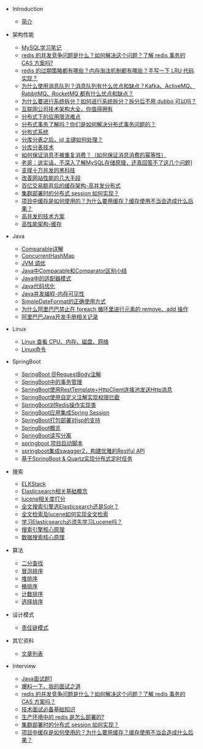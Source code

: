 * Introduction
    * [简介](README.md)

* 架构性能
    - [MySQL学习笔记](/架构性能/MySQL学习笔记.md)
    - [redis 的并发竞争问题是什么？如何解决这个问题？了解 redis 事务的 CAS 方案吗?]()
    - [redis 的过期策略都有哪些？内存淘汰机制都有哪些？手写一下 LRU 代码实现？]()
    - [为什么使用消息队列？消息队列有什么优点和缺点？Kafka、ActiveMQ、RabbitMQ、RocketMQ 都有什么优点和缺点？](/%E6%9E%B6%E6%9E%84%E6%80%A7%E8%83%BD/%E4%B8%BA%E4%BB%80%E4%B9%88%E4%BD%BF%E7%94%A8%E6%B6%88%E6%81%AF%E9%98%9F%E5%88%97%EF%BC%9F%E6%B6%88%E6%81%AF%E9%98%9F%E5%88%97%E6%9C%89%E4%BB%80%E4%B9%88%E4%BC%98%E7%82%B9%E5%92%8C%E7%BC%BA%E7%82%B9%EF%BC%9FKafka%E3%80%81ActiveMQ%E3%80%81RabbitMQ%E3%80%81RocketMQ%20%E9%83%BD%E6%9C%89%E4%BB%80%E4%B9%88%E4%BC%98%E7%82%B9%E5%92%8C%E7%BC%BA%E7%82%B9%EF%BC%9F.md)
    - [为什么要进行系统拆分？如何进行系统拆分？拆分后不用 dubbo 可以吗？]()
    - [互联网公司技术架构大全，你值得拥有](/架构性能/互联网公司技术架构大全，你值得拥有.md)
    - [分布式下的应用限流难点](/架构性能/分布式下的应用限流难点.md)
    - [分布式事务了解吗？你们是如何解决分布式事务问题的？](/架构性能/分布式事务了解吗？你们是如何解决分布式事务问题的？.md)
    - [分布式系统](/架构性能/分布式系统.md)
    - [分库分表之后，id 主键如何处理？]()
    - [分库分表技术](/架构性能/分库分表技术.md)
    - [如何保证消息不被重复消费？（如何保证消息消费的幂等性）](/架构性能/如何保证消息不被重复消费？（如何保证消息消费的幂等性）.md)
    - [老哥：说实话，不深入了解MySQL存储原理，还真回答不了这几个问题\]](/架构性能/学习笔记：[老哥：说实话，不深入了解MySQL存储原理，还真回答不了这几个问题].md)
    - [支撑十万并发的黑科技](/架构性能/支撑十万并发的黑科技.md)
    - [改善网站性能的几大手段](/架构性能/改善网站性能的几大手段.md)
    - [百亿交易额背后的缓存架构-高并发分布式](/架构性能/百亿交易额背后的缓存架构-高并发分布式.md)
    - [集群部署时的分布式 session 如何实现？]()
    - [项目中缓存是如何使用的？为什么要用缓存？缓存使用不当会造成什么后果？](/架构性能/项目中缓存是如何使用的？为什么要用缓存？缓存使用不当会造成什么后果？.md)
    - [高并发的技术方案](/架构性能/高并发的技术方案.md)
    - [高性能架构-缓存](/架构性能/高性能架构-缓存.md)

* Java
    * [Comparable详解](/Java/Comparable详解.md)
    * [ConcurrentHashMap](/Java/ConcurrentHashMap.md)
    * [JVM 调优](/Java/JVM调优.md)
    * [Java中Comparable和Comparator区别小结](/Java/Java中Comparable和Comparator区别小结.md)
    * [Java中的适配器模式](/Java/Java中的适配器模式.md)
    * [Java代码优化](/Java/Java代码优化.md)
    * [Java并发编程-内存可见性](/Java/Java并发编程-内存可见性.md)
    * [SimpleDateFormat的正确使用方式](/Java/SimpleDateFormat的正确使用方式.md)
    * [为什么阿里巴巴禁止在 foreach 循环里进行元素的 remove、add 操作]()
    * [阿里巴巴Java开发手册相关记录](/Java/阿里巴巴Java开发手册相关记录.md)
* Linux
    * [Linux 查看 CPU、内存、磁盘、网络]()
    * [Linux命令](/Linux/Linux命令.md)
* SpringBoot
    - [SpringBoot @RequestBody注解]()
    - [SpringBoot中的事务管理](/SpringBoot/SpringBoot中的事务管理.md)
    - [SpringBoot使用RestTemplate+HttpClient连接池发送Http消息](/SpringBoot/SpringBoot使用RestTemplate%2BHttpClient连接池发送Http消息.md)
    - [SpringBoot使用自定义注解实现权限拦截](/SpringBoot/SpringBoot使用自定义注解实现权限拦截.md)
    - [SpringBoot对Redis操作实现类](/SpringBoot/SpringBoot对Redis操作实现类.md)
    - [SpringBoot应用集成Spring Session]()
    - [SpringBoot打包部署对jsp的支持](/SpringBoot/SpringBoot打包部署对jsp的支持.md)
    - [SpringBoot概览](/SpringBoot/SpringBoot概览.md)
    - [SpringBoot读写分离](/SpringBoot/SpringBoot读写分离.md)
    - [springboot 项目启动脚本]()
    - [springboot集成swagger2，构建优雅的Restful API]()
    - [基于SpringBoot & Quartz实现分布式定时任务]()
    
* 搜索
    - [ELKStack](/搜索/ELKStack.md)
    - [Elasticsearch相关基础概念](/搜索/Elasticsearch相关基础概念.md)
    - [lucene相关度打分](/搜索/lucene相关度打分.md)
    - [全文搜索引擎选Elasticsearch还是Solr？](/搜索/全文搜索引擎选Elasticsearch还是Solr？.md)
    - [全文检索及lucene如何实现全文检索](/搜索/全文检索及lucene如何实现全文检索.md)
    - [学习Elasticsearch必须先学习Lucene吗？](/搜索/学习Elasticsearch必须先学习Lucene吗？.md)
    - [搜索引擎核心原理](/搜索/搜索引擎核心原理.md)
    - [数据搜索核心原理](/搜索/数据搜索核心原理.md)
    
* 算法
    - [二分查找](/算法/二分查找.md)
    - [冒泡排序](/算法/冒泡排序.md)
    - [堆排序](/算法/堆排序.md)
    - [桶排序](/算法/桶排序.md)
    - [计数排序](/算法/计数排序.md)
    - [选择排序](/算法/选择排序.md)
    
* 设计模式
    - [责任链模式](/设计模式/责任链模式.md)
    
* 其它资料
    - [文章列表](/其它资料)
 
* Interview
    * [Java面试题1](/Interview/Java面试题1.md)
    * [爆料一下，我的面试之道](/Interview/[转载]爆料一下，我的面试之道.md)
    * [redis 的并发竞争问题是什么？如何解决这个问题？了解 redis 事务的 CAS 方案吗？]()
    * [技术面试必备基础知识](/Interview/技术面试必备基础知识.md)
    * [生产环境中的 redis 是怎么部署的?]()
    * [集群部署时的分布式 session 如何实现？]()
    * [项目中缓存是如何使用的？为什么要用缓存？缓存使用不当会造成什么后果？](/Interview/项目中缓存是如何使用的？为什么要用缓存？缓存使用不当会造成什么后果？.md)

